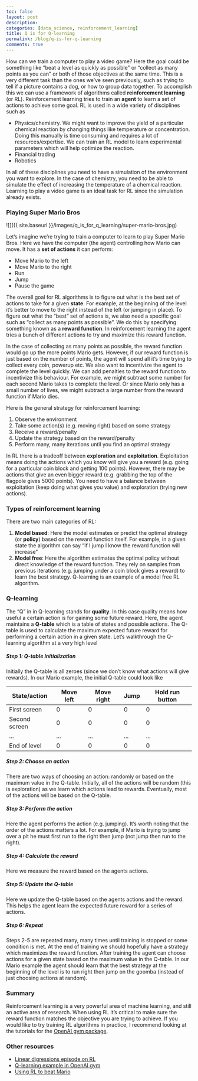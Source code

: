 ```yaml
---
toc: false
layout: post
description: 
categories: [data_science, reinforcement_learning]
title: Q is for Q-learning
permalink: /blog/q-is-for-q-learning
comments: true
---
```


How can we train a computer to play a video game? Here the goal could be something like “beat a level as quickly as possible” or “collect as many points as you can” or both of those objectives at the same time.  This is a very different task than the ones we’ve seen previously, such as trying to tell if a picture contains a dog, or how to group data together. To accomplish this we can use a framework of algorithms called **reinforcement learning** (or RL). Reinforcement learning tries to train an **agent** to learn a set of actions to achieve some goal. RL is used in a wide variety of disciplines such as

* Physics/chemistry. We might want to improve the yield of a particular chemical reaction by changing things like temperature or concentration. Doing this manually is time consuming and requires a lot of resources/expertise. We can train an RL model to learn experimental parameters which will help optimize the reaction.
* Financial trading
* Robotics

In all of these disciplines you need to have a simulation of the environment you want to explore. In the case of chemistry, you need to be able to simulate the effect of increasing the temperature of a chemical reaction. Learning to play a video game is an ideal task for RL since the simulation already exists. 


### Playing Super Mario Bros

![]({{ site.baseurl }}/images/q_is_for_q_learning/super-mario-bros.jpg)

Let’s imagine we’re trying to train a computer to learn to play Super Mario Bros. Here we have the computer (the agent) controlling how Mario can move. It has a **set of actions** it can perform: 

* Move Mario to the left
* Move Mario to the right
* Run
* Jump
* Pause the game

The overall goal for RL algorithms is to figure out what is the best set of actions to take for a given **state**. For example, at the beginning of the level it’s better to move to the right instead of the left (or jumping in place). To figure out what the “best” set of actions is, we also need a specific goal such as “collect as many points as possible”. We do this by specifying something known as a **reward function**. In reinforcement learning the agent tries a bunch of different actions to try and maximize this reward function.

In the case of collecting as many points as possible, the reward function would go up the more points Mario gets. However, if our reward function is just based on the number of points, the agent will spend all it’s time trying to collect every coin, powerup etc. We also want to incentivize the agent to complete the level quickly. We can add penalties to the reward function to incentivize this behaviour. For example, we might subtract some number for each second Mario takes to complete the level. Or since Mario only has a small number of lives, we might subtract a large number from the reward function if Mario dies.

Here is the general strategy for reinforcement learning:

1. Observe the environment
2. Take some action(s) (e.g. moving right) based on some strategy
3. Receive a reward/penalty
4. Update the strategy based on the reward/penalty
5. Perform many, many iterations until you find an optimal strategy

In RL there is a tradeoff between **exploration** and **exploitation**. Exploitation means doing the actions which you know will give you a reward (e.g. going for a particular coin block and getting 100 points). However, there may be actions that give an even bigger reward (e.g. grabbing the top of the flagpole gives 5000 points). You need to have a balance between exploitation (keep doing what gives you value) and exploration (trying new actions).

### Types of reinforcement learning

There are two main categories of RL:

1. **Model based**: Here the model estimates or predict the optimal strategy (or **policy**) based on the reward function itself. For example, in a given state the algorithm can say “if I jump I know the reward function will increase” 
2. **Model free**: Here the algorithm estimates the optimal policy without direct knowledge of the reward function. They rely on samples from previous iterations (e.g. jumping under a coin block gives a reward) to learn the best strategy. Q-learning is an example of a  model free RL algorithm.  

### Q-learning

The “Q” in in Q-learning stands for **quality**. In this case quality means how useful a certain action is for gaining some future reward. Here, the agent maintains a **Q-table** which is a table of states and possible actions. The Q-table is used to calculate the maximum expected future reward for performing a certain action in a given state. Let’s walkthrough the Q-learning algorithm at a very high level

##### Step 1: Q-table initialization

Initially the Q-table is all zeroes (since we don’t know what actions will give rewards). In our Mario example, the initial Q-table could look like

| State/action  | Move left | Move right | Jump | Hold run button |
|---------------|-----------|------------|------|-----------------|
| First screen  | 0         | 0          | 0    | 0               |
| Second screen | 0         | 0          | 0    | 0               |
| ...           | ...       | ...        | ...  | ...             |
| End of level  | 0         | 0          | 0    | 0               |

##### Step 2: Choose an action

There are two ways of choosing an action: randomly or based on the maximum value in the Q-table. Initially, all of the actions will be random (this is exploration) as we learn which actions lead to rewards. Eventually, most of the actions will be based on the Q-table.

##### Step 3: Perform the action

Here the agent performs the action (e.g. jumping). It’s worth noting that the order of the actions matters a lot. For example, if Mario is trying to jump over a pit he must first run to the right then jump (not jump then run to the right).

##### Step 4: Calculate the reward

Here we measure the reward based on the agents actions.

##### Step 5: Update the Q-table

Here we update the Q-table based on the agents actions and the reward. This helps the agent learn the expected future reward for a series of actions.

##### Step 6: Repeat

Steps 2-5 are repeated many, many times until training is stopped or some condition is met. At the end of training we should hopefully have a strategy which maximizes the reward function. After training the agent can choose actions for a given state based on the maximum value in the Q-table. In our Mario example the agent should learn that the best strategy at the beginning of the level is to run right then jump on the goomba (instead of just choosing actions at random).

### Summary

Reinforcement learning is a very powerful area of machine learning, and still an active area of research. When using RL it’s critical to make sure the reward function matches the objective you are trying to achieve. If you would like to try training RL algorithms in practice, I recommend looking at the tutorials for the [OpenAI gym package](https://gym.openai.com/).

### Other resources

* [Linear digressions episode on RL](http://lineardigressions.com/episodes/2016/8/20/reinforcement-learning-for-artificial-intelligence)
* [Q-learning example in OpenAI gym](https://www.learndatasci.com/tutorials/reinforcement-q-learning-scratch-python-openai-gym/)
* [Using RL to beat Mario](https://towardsdatascience.com/a-beginners-guide-to-reinforcement-learning-with-a-mario-bros-example-fa0e0563aeb7)




